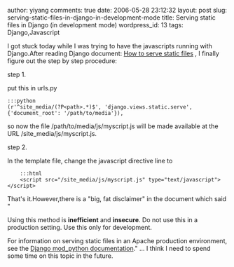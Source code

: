 author: yiyang
comments: true
date: 2006-05-28 23:12:32
layout: post
slug: serving-static-files-in-django-in-development-mode
title: Serving static files in Django (in development mode)
wordpress_id: 13
tags: Django,Javascript

I got stuck today while I was trying to have the javascripts running with Django.After reading Django document: [How to serve static files](http://www.djangoproject.com/documentation/static_files/) , I finally figure out the step by step procedure:

step 1.

put this in urls.py

    :::python
    (r'^site_media/(?P<path>.*)$', 'django.views.static.serve', {'document_root': '/path/to/media'}),





so now the file /path/to/media/js/myscript.js will be made available at the URL /site_media/js/myscript.js.

step 2.

In the template file, change the javascript directive line to  
    
        :::html
        <script src="/site_media/js/myscript.js" type="text/javascript"></script>

That's it.However,there is a "big, fat disclaimer" in the document which said "

Using this method is **inefficient** and **insecure**. Do not use this in a production setting. Use this only for development.

For information on serving static files in an Apache production environment, see the [Django mod_python documentation](http://www.djangoproject.com/documentation/modpython/#serving-media-files)." ... I think I need to spend some time on this topic  in the future.
